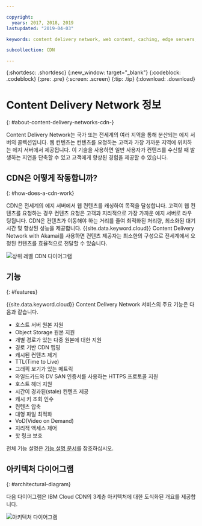 ```yaml
---

copyright:
  years: 2017, 2018, 2019
lastupdated: "2019-04-03"

keywords: content delivery network, web content, caching, edge servers, streaming content

subcollection: CDN

---
```


{:shortdesc: .shortdesc}
{:new_window: target="_blank"}
{:codeblock: .codeblock}
{:pre: .pre}
{:screen: .screen}
{:tip: .tip}
{:download: .download}

# Content Delivery Network 정보
{: #about-content-delivery-networks-cdn-}

Content Delivery Network는 국가 또는 전세계의 여러 지역을 통해 분산되는 에지 서버의 콜렉션입니다. 웹 컨텐츠는 컨텐츠를 요청하는 고객과 가장 가까운 지역에 위치하는 에지 서버에서 제공됩니다. 이 기술을 사용하면 일반 사용자가 컨텐츠를 수신할 때 발생하는 지연을 단축할 수 있고 고객에게 향상된 경험을 제공할 수 있습니다.

## CDN은 어떻게 작동합니까?
{: #how-does-a-cdn-work}

CDN은 전세계의 에지 서버에서 웹 컨텐츠를 캐싱하여 목적을 달성합니다. 고객이 웹 컨텐츠를 요청하는 경우 컨텐츠 요청은 고객과 지리적으로 가장 가까운 에지 서버로 라우팅됩니다. CDN은 컨텐츠가 이동해야 하는 거리를 줄여 최적화된 처리량, 최소화된 대기 시간 및 향상된 성능을 제공합니다. {{site.data.keyword.cloud}} Content Delivery Network with Akamai를 사용하면 컨텐츠 제공자는 최소한의 구성으로 전세계에서 요청된 컨텐츠를 효율적으로 전달할 수 있습니다.

![상위 레벨 CDN 다이어그램](images/high-level-cdn-diagram.png)

## 기능
{: #features}

{{site.data.keyword.cloud}} Content Delivery Network 서비스의 주요 기능은 다음과 같습니다.
  * 호스트 서버 원본 지원
  * Object Storage 원본 지원
  * 개별 경로가 있는 다중 원본에 대한 지원
  * 경로 기반 CDN 맵핑
  * 캐시된 컨텐츠 제거
  * TTL(Time to Live)
  * 그래픽 보기가 있는 메트릭
  * 와일드카드와 DV SAN 인증서를 사용하는 HTTPS 프로토콜 지원
  * 호스트 헤더 지원
  * 시간이 경과된(stale) 컨텐츠 제공
  * 캐시 키 조회 인수
  * 컨텐츠 압축
  * 대형 파일 최적화
  * VoD(Video on Demand)
  * 지리적 액세스 제어
  * 핫 링크 보호

전체 기능 설명은 [기능 설명 문서](/docs/infrastructure/CDN?topic=CDN-feature-descriptions)를 참조하십시오.

## 아키텍처 다이어그램
{: #architectural-diagram}

다음 다이어그램은 IBM Cloud CDN의 3계층 아키텍처에 대한 도식화된 개요를 제공합니다.

![아키텍처 다이어그램](images/3-tier-architecture.png)
